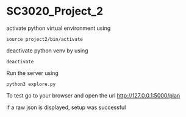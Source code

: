 # SC3020_Project_2
activate python virtual environment using
````
source project2/bin/activate
````

deactivate python venv by using 
````
deactivate
````
Run the server using 
````
python3 explore.py
````
To test go to your browser and open the url
http://127.0.0.1:5000/plan

if a raw json is displayed, setup was successful
